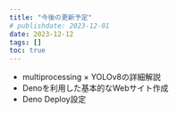 ```yaml
---
title: "今後の更新予定"
# publishdate: 2023-12-01
date: 2023-12-12
tags: []
toc: true
---
```


- multiprocessing × YOLOv8の詳細解説
- Denoを利用した基本的なWebサイト作成
- Deno Deploy設定
